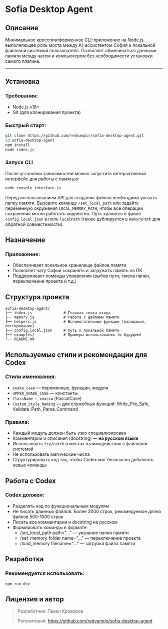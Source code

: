 # Sofia Desktop Agent

## Описание

Минимальное кроссплатформенное CLI-приложение на Node.js, выполняющее роль моста между AI-ассистентом София и локальной файловой системой пользователя. Позволяет обмениваться данными памяти между чатом и компьютером без необходимости установки самого плагина.

---

## Установка

### Требования:
- Node.js v18+
- Git (для клонирования проекта)

### Быстрый старт:
```sh
git clone https://github.com/redvampir/sofia-desktop-agent.git
cd sofia-desktop-agent
npm install
node index.js
```

### Запуск CLI

После установки зависимостей можно запустить интерактивный интерфейс для работы
с памятью:

```sh
node console_interface.js
```

Перед использованием API для создания файлов необходимо указать папку памяти.
Вызовите команду `/set_local_path` или задайте переменную окружения
`LOCAL_MEMORY_PATH`, чтобы все операции сохранения могли работать корректно.
Путь хранится в файле `config.local.json` в поле `localPath` (также
дублируется в `memoryPath` для обратной совместимости).

## Назначение

### Приложение:

- Обеспечивает локальное хранилище файлов памяти
- Позволяет чату Софии сохранять и загружать память на ПК
- Поддерживает команды управления (выбор пути, смена папки, переключение проекта и т.д.)


## Структура проекта

```
sofia-desktop-agent/
├── index.js              # Главная точка входа
├── memory.js             # Работа с файлами памяти
├── helpers.js            # Вспомогательные функции (валидация, логгирование)
├── config.local.json     # Путь к локальной памяти
├── examples/             # Примеры использования (в будущем)
└── README.md
```

## Используемые стили и рекомендации для Codex

### Стили именования:

- `snake_case` — переменные, функции, модули
- `UPPER_SNAKE_CASE` — константы
- `ClassName — классы` (PascalCase)
- `Custom_Style_Naming` — для служебных функций: Write_File_Safe, Validate_Path, Parse_Command

### Правила:

- Каждый модуль должен быть узко специализирован
- Комментарии и описания (docstring) — **на русском языке**
- Использовать `try/catch` в местах взаимодействия с файловой системой
- Не использовать магические числа
- Структурировать код так, чтобы Codex мог безопасно добавлять новые команды

## Работа с Codex

### Codex должен:

- Разделять код по функциональным модулям
- Не писать длинных файлов. Более 2000 строк, рекомедуемое дляна файлов 500-1000 строк
- Писать все комментарии и docstring на русском
- Формировать команды в формате:
    - /set_local_path path="..." — указание папки памяти
    - /set_memory_folder name="..." — переключение проекта
    - /load_memory filename="..." — загрузка файла памяти

## Разработка

### Рекомендуется использовать:

```
npm run dev
```

## Лицензия и автор

> Разработчик: Павел Кроворов
>
> Репозиторий: https://github.com/redvampir/sofia-desktop-agent
